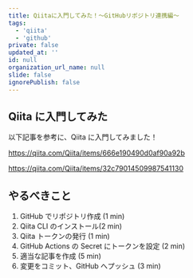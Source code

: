 ```yaml
---
title: Qiitaに入門してみた！～GitHubリポジトリ連携編～
tags:
  - 'qiita'
  - 'github'
private: false
updated_at: ''
id: null
organization_url_name: null
slide: false
ignorePublish: false
---
```

## Qiita に入門してみた

以下記事を参考に、Qiita に入門してみました！

https://qiita.com/Qiita/items/666e190490d0af90a92b

https://qiita.com/Qiita/items/32c79014509987541130

## やるべきこと

1. GitHub でリポジトリ作成 (1 min)
1. Qiita CLI のインストール(2 min)
1. Qiita トークンの発行 (1 min)
1. GitHub Actions の Secret にトークンを設定 (2 min)
1. 適当な記事を作成 (5 min)
1. 変更をコミット、GitHub へプッシュ (3 min)
